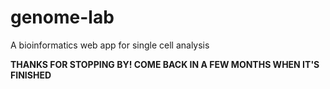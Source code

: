 # genome-lab
A bioinformatics web app for single cell analysis

**THANKS FOR STOPPING BY! COME BACK IN A FEW MONTHS WHEN IT'S FINISHED**
